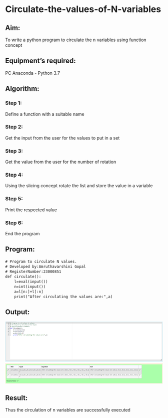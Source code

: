 # Circulate-the-values-of-N-variables
## Aim:
To write a python program to circulate the n variables using function concept
## Equipment’s required:
PC
Anaconda - Python 3.7
## Algorithm: 
### Step 1: 
Define a function with a suitable name
### Step 2:
Get the input from the user for the values to put in a set
### Step 3: 
Get the value from the user for the number of rotation
### Step 4:
Using the slicing concept rotate the list and store the value in a variable
### Step 5:
Print the respected value
### Step 6:
End the program

## Program:
```
# Program to circulate N values.
# Developed by:Amruthavarshini Gopal 
# RegisterNumber:23000851
def circulate():
    l=eval(input())
    n=int(input())
    a=l[n:]+l[:n]
    print("After circulating the values are:",a)
```

## Output:

![Alt text](circulate.png)

## Result:

Thus the circulation of n variables are successfully executed
